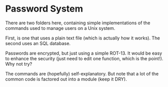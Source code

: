 # Password System

There are two folders here, containing simple implementations
of the commands used to manage users on a Unix system.

First, is one that uses a plain text file (which is actually how
it works). The second uses an SQL database.

Passwords are encrypted, but just using a simple ROT-13. It would 
be easy to enhance the security (just need to edit one function,
which is the point!). Why not try?

The commands are (hopefully) self-explanatory. But note that a lot
of the common code is factored out into a module (keep it DRY).

